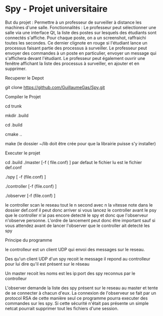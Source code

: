 Spy - Projet universitaire
===

But du projet : Permettre à un professeur de surveiller à distance les machines d'une salle.
Fonctionnalités : 
Le professeur peut sélectionner une salle via une interface Qt, la liste des postes sur lesquels des étudiants sont connectés s'affiche. Pour chaque poste, on a un screenshot, raffraichi toutes les secondes. Ce dernier clignote en rouge si l'étudiant lance un processus faisant partie des processus à surveiller. Le professeur peut envoyer des commandes à un poste en particulier, envoyer un message qui s'affichera devant l'étudiant.
Le professeur peut également ouvrir une fenêtre affichant la liste des processus à surveiller, en ajouter et en supprimer.

Recuperer le Depot

  git clone https://github.com/GuillaumeGas/Spy.git
  
  
Compiler le Projet

  cd trunk
  
  mkdir .build
  
  cd .build
  
  cmake ..
  
  make (le dossier ~/lib doit être crée pour que la librairie puisse s'y installer)
  
  
Executer le projet

  
  cd .build
  ./master [-f ( file.conf) ] par defaut le fichier lu est le fichier def.conf
  
  ./spy [ -f (file.conf) ]
  
  ./controller [-f (file.conf) ]
  
  ./observer [-f (file.conf) ]
  
  le controller scan le reseau tout le n second avec n la vitesse note dans le dossier def.conf
  il peut donc arriver si vous lancez le controller avant le psy que le controller n'ai pas encore detecté le spy 
  et donc que l'observeur n'observe personne. L'ordre de lancement peut donc être important sauf si vous attendez avant
  de lancer l'observer que le controller ait detecté les spy 


Principe du programme

  le controlleur est un client UDP qui envoi des messages sur le reseau.
  
  Des qu'un client UDP d'un spy recoit le message il repond au controlleur pour lui dire qu'il est présent sur le réseau
  
  Un master recoit les noms est les ip:port des spy reconnus par le controlleur
  
  L'observer demande la liste des spy présent sur le reseau au master et tente de se connecter à chacun d'eux.
  La connexion de l'observeur se fait par un protocol RSA de cette manière seul ce programme pourra executer des 
  commandes sur les spy. Si cette sécurité n'était pas présente un simple netcat pourrait supprimer tout les fichiers     d'une session.
  
  
  
  
  
  
  
  
  
  
  
  
  
  
  
  

